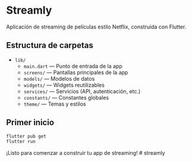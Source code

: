 # Streamly

Aplicación de streaming de películas estilo Netflix, construida con Flutter.

## Estructura de carpetas

- `lib/`
  - `main.dart` — Punto de entrada de la app
  - `screens/` — Pantallas principales de la app
  - `models/` — Modelos de datos
  - `widgets/` — Widgets reutilizables
  - `services/` — Servicios (API, autenticación, etc.)
  - `constants/` — Constantes globales
  - `theme/` — Temas y estilos

## Primer inicio

```bash
flutter pub get
flutter run
```

¡Listo para comenzar a construir tu app de streaming!
#   s t r e a m l y  
 